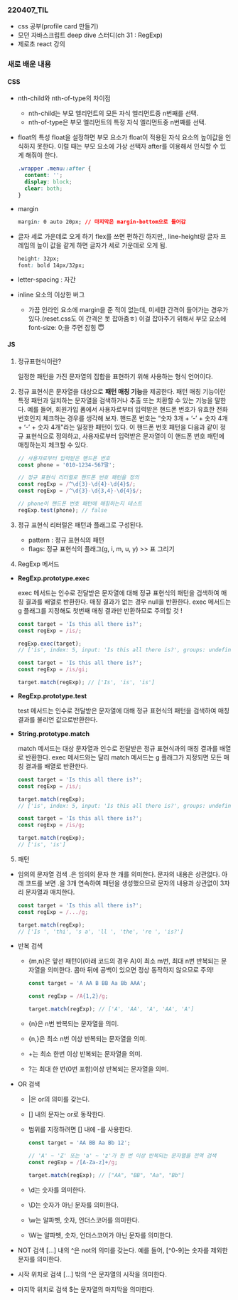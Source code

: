 ### 220407_TIL

- css 공부(profile card 만들기)
- 모던 자바스크립트 deep dive 스터디(ch 31 : RegExp)
- 제로초 react 강의

### 새로 배운 내용

#### CSS

- nth-child와 nth-of-type의 차이점

  - nth-child는 부모 엘리먼트의 모든 자식 엘리먼트중 n번째를 선택.
  - nth-of-type은 부모 엘리먼트의 특정 자식 엘리먼트중 n번째를 선택.

- float의 특성
  float을 설정하면 부모 요소가 float이 적용된 자식 요소의 높이값을 인식하지 못한다. 이럴 때는 부모 요소에 가상 선택자 after를 이용해서 인식할 수 있게 해줘야 한다.

  ```css
  .wrapper .menu::after {
    content: '';
    display: block;
    clear: both;
  }
  ```

- margin
  ```css
  margin: 0 auto 20px; // 마지막은 margin-bottom으로 들어감
  ```
- 글자 세로 가운데로 오게 하기
  flex를 쓰면 편하긴 하지만,, line-height랑 글자 프레임의 높이 값을 같게 하면 글자가 세로 가운데로 오게 됨.
  ```css
  height: 32px;
  font: bold 14px/32px;
  ```
- letter-spacing : 자간
- inline 요소의 이상한 버그
  - 가끔 인라인 요소에 margin을 준 적이 없는데, 미세한 간격이 들어가는 경우가 있다.(reset.css도 이 간격은 못 잡아줌ㅎ) 이걸 잡아주기 위해서 부모 요소에 font-size: 0;을 주면 잡힘 😇

#### JS

1.  정규표현식이란?

    일정한 패턴을 가진 문자열의 집합을 표현하기 위해 사용하는 형식 언어이다.

2.  정규 표현식은 문자열을 대상으로 **패턴 매칭 기능**을 제공한다. 패턴 매칭 기능이란 특정 패턴과 일치하는 문자열을 검색하거나 추출 또는 치환할 수 있는 기능을 말한다.
    예를 들어, 회원가입 폼에서 사용자로부터 입력받은 핸드폰 번호가 유효한 전화번호인지 체크하는 경우를 생각해 보자. 핸드폰 번호는 “숫자 3개 + ‘-’ + 숫자 4개 + ‘-’ + 숫자 4개"라는 일정한 패턴이 있다. 이 핸드폰 번호 패턴을 다음과 같이 정규 표현식으로 정의하고, 사용자로부터 입력받은 문자열이 이 핸드폰 번호 패턴에 매칭하는지 체크할 수 있다.

    ```jsx
    // 사용자로부터 입력받은 핸드폰 번호
    const phone = '010-1234-567팔';

    // 정규 표현식 리터럴로 핸드폰 번호 패턴을 정의
    const regExp = /^\d{3}-\d{4}-\d{4}$/;
    const regExp = /^\d{3}-\d{3,4}-\d{4}$/;

    // phone이 핸드폰 번호 패턴에 매칭하는지 테스트
    regExp.test(phone); // false
    ```

3.  정규 표현식 리터럴은 패턴과 플래그로 구성된다.
    - pattern : 정규 표현식의 패턴
    - flags: 정규 표현식의 플래그(g, i, m, u, y) >> 표 그리기
4.  RegExp 메서드

- **RegExp.prototype.exec**

  exec 메서드는 인수로 전달받은 문자열에 대해 정규 표현식의 패턴을 검색하여 매칭 결과를 배열로 반환한다. 매칭 결과가 없는 경우 null을 반환한다. exec 메서드는 g 플래그를 지정해도 첫번째 매칭 결과만 반환하므로 주의할 것 !

  ```jsx
  const target = 'Is this all there is?';
  const regExp = /is/;

  regExp.exec(target);
  // ['is', index: 5, input: 'Is this all there is?', groups: undefined]
  ```

  ```jsx
  const target = 'Is this all there is?';
  const regExp = /is/gi;

  target.match(regExp); // ['Is', 'is', 'is']
  ```

- **RegExp.prototype.test**

  test 메서드는 인수로 전달받은 문자열에 대해 정규 표현식의 패턴을 검색하여 매칭 결과를 불리언 값으로반환한다.

- **String.prototype.match**

  match 메서드는 대상 문자열과 인수로 전달받은 정규 표현식과의 매칭 결과를 배열로 반환한다. exec 메서드와는 달리 match 메서드는 g 플래그가 지정되면 모든 매칭 결과를 배열로 반환한다.

  ```jsx
  const target = 'Is this all there is?';
  const regExp = /is/;

  target.match(regExp);
  // ['is', index: 5, input: 'Is this all there is?', groups: undefined]
  ```

  ```jsx
  const target = 'Is this all there is?';
  const regExp = /is/g;

  target.match(regExp);
  // ['is', 'is']
  ```

5. 패턴

- 임의의 문자열 검색
  .은 임의의 문자 한 개를 의미한다. 문자의 내용은 상관없다. 아래 코드를 보면 .을 3개 연속하여 패턴을 생성했으므로 문자의 내용과 상관없이 3자리 문자열과 매치한다.

  ```jsx
  const target = 'Is this all there is?';
  const regExp = /.../g;

  target.match(regExp);
  // ['Is ', 'thi', 's a', 'll ', 'the', 're ', 'is?']
  ```

- 반복 검색

  - {m,n}은 앞선 패턴이(아래 코드의 경우 A)이 최소 m번, 최대 n번 반복되는 문자열을 의미한다. 콤마 뒤에 공백이 있으면 정상 동작하지 않으므로 주의!

    ```jsx
    const target = 'A AA B BB Aa Bb AAA';

    const regExp = /A{1,2}/g;

    target.match(regExp); // ['A', 'AA', 'A', 'AA', 'A']
    ```

  - {n}은 n번 반복되는 문자열을 의미.
  - {n,}은 최소 n번 이상 반복되는 문자열을 의미.
  - +는 최소 한번 이상 반복되는 문자열을 의미.
  - ?는 최대 한 번(0번 포함)이상 반복되는 문자열을 의미.

- OR 검색

  - |은 or의 의미를 갖는다.
  - [] 내의 문자는 or로 동작한다.
  - 범위를 지정하려면 [] 내에 -를 사용한다.

    ```javascript
    const target = 'AA BB Aa Bb 12';

    // 'A' ~ 'Z' 또는 'a' ~ 'z'가 한 번 이상 반복되는 문자열을 전역 검색
    const regExp = /[A-Za-z]+/g;

    target.match(regExp); // ["AA", "BB", "Aa", "Bb"]
    ```

  - \d는 숫자를 의미한다.
  - \D는 숫자가 아닌 문자를 의미한다.
  - \w는 알파벳, 숫자, 언더스코어를 의미한다.
  - \W는 알파벳, 숫자, 언더스코어가 아닌 문자를 의미한다.

- NOT 검색
  [...] 내의 ^은 not의 의미를 갖는다. 예를 들어, [^0-9]는 숫자를 제외한 문자를 의미한다.

- 시작 위치로 검색
  [...] 밖의 ^은 문자열의 시작을 의미한다.
- 마지막 위치로 검색
  $는 문자열의 마지막을 의미한다.
